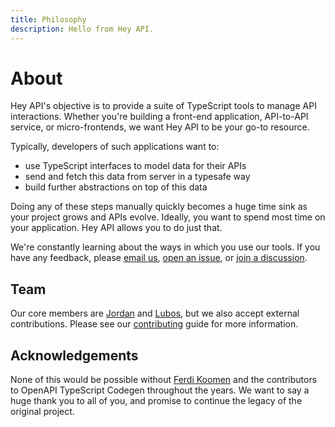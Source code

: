 ```yaml
---
title: Philosophy
description: Hello from Hey API.
---
```


<script setup>
import { VPTeamMembers } from 'vitepress/theme'

const members = [
  {
    avatar: 'https://github.com/mrlubos.png',
    name: 'Lubos',
    title: 'Author',
    links: [
      { icon: 'github', link: 'https://github.com/mrlubos' },
      { icon: 'twitter', link: 'https://twitter.com/mrlubos' }
    ],
    sponsor: 'https://github.com/sponsors/mrlubos',
  },
  {
    avatar: 'https://github.com/jordanshatford.png',
    name: 'Jordan',
    title: 'Maintainer',
    links: [
      { icon: 'github', link: 'https://github.com/jordanshatford' },
    ],
  },
]
</script>

# About

Hey API's objective is to provide a suite of TypeScript tools to manage API interactions. Whether you're building a front-end application, API-to-API service, or micro-frontends, we want Hey API to be your go-to resource.

Typically, developers of such applications want to:

- use TypeScript interfaces to model data for their APIs
- send and fetch this data from server in a typesafe way
- build further abstractions on top of this data

Doing any of these steps manually quickly becomes a huge time sink as your project grows and APIs evolve. Ideally, you want to spend most time on your application. Hey API allows you to do just that.

We're constantly learning about the ways in which you use our tools. If you have any feedback, please [email us](mailto:lmenus@lmen.us), [open an issue](https://github.com/hey-api/openapi-ts/issues), or [join a discussion](https://github.com/hey-api/openapi-ts/discussions).

## Team

<VPTeamMembers size="small" :members="members" />

Our core members are [Jordan](https://github.com/jordanshatford) and [Lubos](https://lmen.us/), but we also accept external contributions. Please see our [contributing](./contributing) guide for more information.

## Acknowledgements

None of this would be possible without [Ferdi Koomen](https://madebyferdi.com/) and the contributors to OpenAPI TypeScript Codegen throughout the years. We want to say a huge thank you to all of you, and promise to continue the legacy of the original project.

<!--@include: ./sponsorship.md-->

